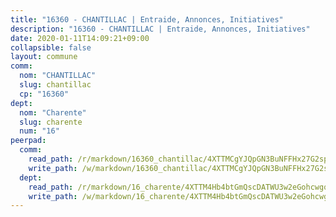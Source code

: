 ```yaml
---
title: "16360 - CHANTILLAC | Entraide, Annonces, Initiatives"
description: "16360 - CHANTILLAC | Entraide, Annonces, Initiatives"
date: 2020-01-11T14:09:21+09:00
collapsible: false
layout: commune
comm:
  nom: "CHANTILLAC"
  slug: chantillac
  cp: "16360"
dept:
  nom: "Charente"
  slug: charente
  num: "16"
peerpad:
  comm:
    read_path: /r/markdown/16360_chantillac/4XTTMCgYJQpGN3BuNFFHx27G2sp1Y62cUeRLwGT6hLeyCYUPB
    write_path: /w/markdown/16360_chantillac/4XTTMCgYJQpGN3BuNFFHx27G2sp1Y62cUeRLwGT6hLeyCYUPB-K3TgTzQQq4qUiXTbC5q7LvVKyVCe3MW6KRnVAoJTemn26w5mhruyuQ789oJiTiVUYAE7vXU8mqTq4p6CzyPsx7cbHrYzkDb2MnSvd17bJzmzyR3vc5ZMvNJtarcxkhmvLANWYnUZ
  dept:
    read_path: /r/markdown/16_charente/4XTTM4Hb4btGmQscDATWU3w2eGohcwgqasCDtGWVahJnAEsq8
    write_path: /w/markdown/16_charente/4XTTM4Hb4btGmQscDATWU3w2eGohcwgqasCDtGWVahJnAEsq8-K3TgU9zhAjxEMbYrSr9VB24idAgS7xBryN3TjEsJmsrToRfRc8PWUu9zDXmtMXWLR7TNqZhAPJFsnJ4QbuWpLJvHpyW2q8LZxtsaakTfiMdj4HFsc11ZXzpn4aT8zYKZzSLwV1CA
---
```


